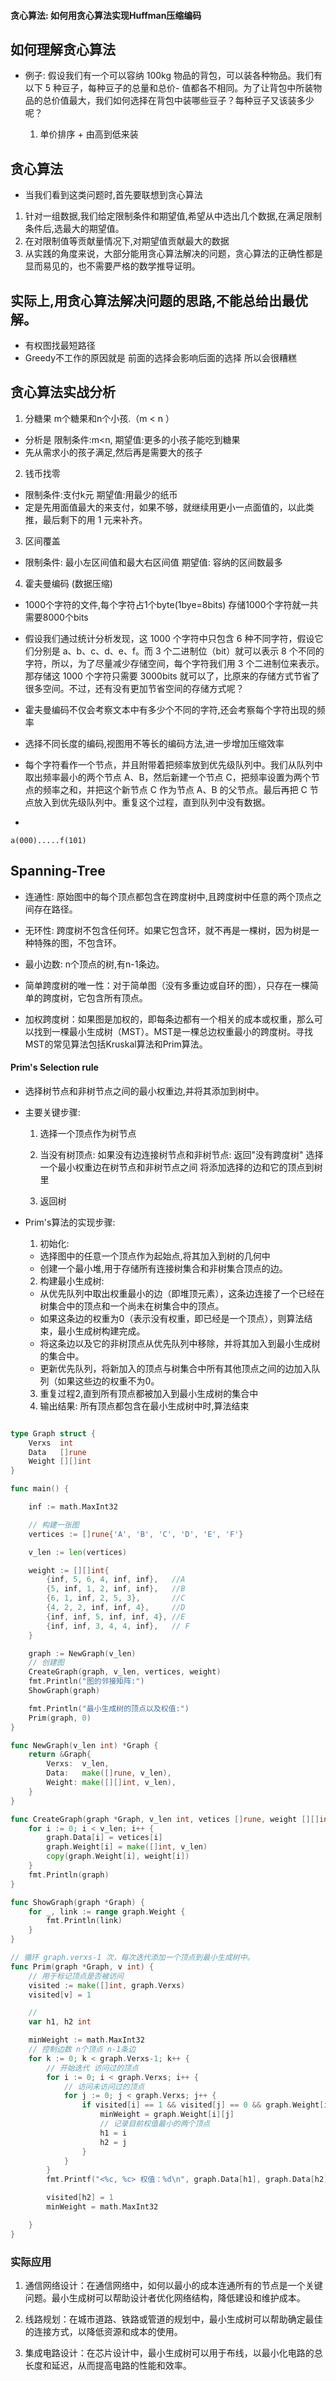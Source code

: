 
#### 贪心算法: 如何用贪心算法实现Huffman压缩编码


## 如何理解贪心算法

- 例子: 假设我们有一个可以容纳 100kg 物品的背包，可以装各种物品。我们有以下 5 种豆子，每种豆子的总量和总价- 值都各不相同。为了让背包中所装物品的总价值最大，我们如何选择在背包中装哪些豆子？每种豆子又该装多少呢？

    1. 单价排序 + 由高到低来装


## 贪心算法 
- 当我们看到这类问题时,首先要联想到贪心算法
 1. 针对一组数据,我们给定限制条件和期望值,希望从中选出几个数据,在满足限制条件后,选最大的期望值。
 2. 在对限制值等贡献量情况下,对期望值贡献最大的数据
 3. 从实践的角度来说，大部分能用贪心算法解决的问题，贪心算法的正确性都是显而易见的，也不需要严格的数学推导证明。

 ## 实际上,用贪心算法解决问题的思路,不能总给出最优解。
 - 有权图找最短路径
 - Greedy不工作的原因就是 前面的选择会影响后面的选择 所以会很糟糕


## 贪心算法实战分析

1. 分糖果 m个糖果和n个小孩.（m < n ）
- 分析是 限制条件:m<n, 期望值:更多的小孩子能吃到糖果
- 先从需求小的孩子满足,然后再是需要大的孩子



2. 钱币找零
- 限制条件:支付k元 期望值:用最少的纸币
- 定是先用面值最大的来支付，如果不够，就继续用更小一点面值的，以此类推，最后剩下的用 1 元来补齐。


3. 区间覆盖
- 限制条件: 最小左区间值和最大右区间值 期望值: 容纳的区间数最多

4. 霍夫曼编码 (数据压缩)

- 1000个字符的文件,每个字符占1个byte(1bye=8bits) 存储1000个字符就一共需要8000个bits

- 假设我们通过统计分析发现，这 1000 个字符中只包含 6 种不同字符，假设它们分别是 a、b、c、d、e、f。而 3 个二进制位（bit）就可以表示 8 个不同的字符，所以，为了尽量减少存储空间，每个字符我们用 3 个二进制位来表示。那存储这 1000 个字符只需要 3000bits 就可以了，比原来的存储方式节省了很多空间。不过，还有没有更加节省空间的存储方式呢？

- 霍夫曼编码不仅会考察文本中有多少个不同的字符,还会考察每个字符出现的频率
- 选择不同长度的编码,视图用不等长的编码方法,进一步增加压缩效率
- 每个字符看作一个节点，并且附带着把频率放到优先级队列中。我们从队列中取出频率最小的两个节点 A、B，然后新建一个节点 C，把频率设置为两个节点的频率之和，并把这个新节点 C 作为节点 A、B 的父节点。最后再把 C 节点放入到优先级队列中。重复这个过程，直到队列中没有数据。

- 
```num
a(000).....f(101)
```

## Spanning-Tree

- 连通性: 原始图中的每个顶点都包含在跨度树中,且跨度树中任意的两个顶点之间存在路径。

- 无环性: 跨度树不包含任何环。如果它包含环，就不再是一棵树，因为树是一种特殊的图，不包含环。

- 最小边数: n个顶点的树,有n-1条边。

- 简单跨度树的唯一性：对于简单图（没有多重边或自环的图），只存在一棵简单的跨度树，它包含所有顶点。

- 加权跨度树：如果图是加权的，即每条边都有一个相关的成本或权重，那么可以找到一棵最小生成树（MST）。MST是一棵总边权重最小的跨度树。寻找MST的常见算法包括Kruskal算法和Prim算法。



#### Prim's Selection rule

- 选择树节点和非树节点之间的最小权重边,并将其添加到树中。

- 主要关键步骤:

   1. 选择一个顶点作为树节点
   2. 当没有树顶点:
        如果没有边连接树节点和非树节点: 返回"没有跨度树"
        选择一个最小权重边在树节点和非树节点之间
        将添加选择的边和它的顶点到树里

    3. 返回树


- Prim's算法的实现步骤:
    1. 初始化: 
    - 选择图中的任意一个顶点作为起始点,将其加入到树的几何中
    - 创建一个最小堆,用于存储所有连接树集合和非树集合顶点的边。
    
    2. 构建最小生成树:
    - 从优先队列中取出权重最小的边（即堆顶元素），这条边连接了一个已经在树集合中的顶点和一个尚未在树集合中的顶点。
    - 如果这条边的权重为0（表示没有权重，即已经是一个顶点），则算法结束，最小生成树构建完成。
    -  将这条边以及它的非树顶点从优先队列中移除，并将其加入到最小生成树的集合中。
    - 更新优先队列，将新加入的顶点与树集合中所有其他顶点之间的边加入队列（如果这些边的权重不为0。

    3. 重复过程2,直到所有顶点都被加入到最小生成树的集合中
    4. 输出结果: 所有顶点都包含在最小生成树中时,算法结束


```go

type Graph struct {
	Verxs  int
	Data   []rune
	Weight [][]int
}

func main() {

	inf := math.MaxInt32

	// 构建一张图
	vertices := []rune{'A', 'B', 'C', 'D', 'E', 'F'}

	v_len := len(vertices)

	weight := [][]int{
		{inf, 5, 6, 4, inf, inf},   //A
		{5, inf, 1, 2, inf, inf},   //B
		{6, 1, inf, 2, 5, 3},       //C
		{4, 2, 2, inf, inf, 4},     //D
		{inf, inf, 5, inf, inf, 4}, //E
		{inf, inf, 3, 4, 4, inf},   // F
	}

	graph := NewGraph(v_len)
	// 创建图
	CreateGraph(graph, v_len, vertices, weight)
	fmt.Println("图的邻接矩阵:")
	ShowGraph(graph)

	fmt.Println("最小生成树的顶点以及权值:")
	Prim(graph, 0)
}

func NewGraph(v_len int) *Graph {
	return &Graph{
		Verxs:  v_len,
		Data:   make([]rune, v_len),
		Weight: make([][]int, v_len),
	}
}

func CreateGraph(graph *Graph, v_len int, vetices []rune, weight [][]int) {
	for i := 0; i < v_len; i++ {
		graph.Data[i] = vetices[i]
		graph.Weight[i] = make([]int, v_len)
		copy(graph.Weight[i], weight[i])
	}
	fmt.Println(graph)
}

func ShowGraph(graph *Graph) {
	for _, link := range graph.Weight {
		fmt.Println(link)
	}
}

// 循环 graph.verxs-1 次，每次迭代添加一个顶点到最小生成树中。
func Prim(graph *Graph, v int) {
	// 用于标记顶点是否被访问
	visited := make([]int, graph.Verxs)
	visited[v] = 1

	//
	var h1, h2 int

	minWeight := math.MaxInt32
	// 控制边数 n个顶点 n-1条边
	for k := 0; k < graph.Verxs-1; k++ {
		// 开始迭代 访问过的顶点
		for i := 0; i < graph.Verxs; i++ {
			// 访问未访问过的顶点
			for j := 0; j < graph.Verxs; j++ {
				if visited[i] == 1 && visited[j] == 0 && graph.Weight[i][j] < minWeight {
					minWeight = graph.Weight[i][j]
					// 记录目前权值最小的两个顶点
					h1 = i
					h2 = j
				}
			}
		}
		fmt.Printf("<%c, %c> 权值：%d\n", graph.Data[h1], graph.Data[h2], minWeight)

		visited[h2] = 1
		minWeight = math.MaxInt32

	}
}


```


### 实际应用

1. 通信网络设计：在通信网络中，如何以最小的成本连通所有的节点是一个关键问题。最小生成树可以帮助设计者优化网络结构，降低建设和维护成本。

2. 线路规划：在城市道路、铁路或管道的规划中，最小生成树可以帮助确定最佳的连接方式，以降低资源和成本的使用。

3. 集成电路设计：在芯片设计中，最小生成树可以用于布线，以最小化电路的总长度和延迟，从而提高电路的性能和效率。


